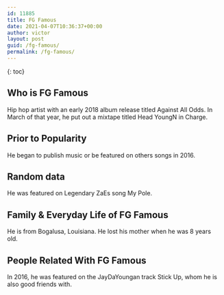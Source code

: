 ```yaml
---
id: 11885
title: FG Famous
date: 2021-04-07T10:36:37+00:00
author: victor
layout: post
guid: /fg-famous/
permalink: /fg-famous/
---
```



{: toc}


## Who is FG Famous



Hip hop artist with an early 2018 album release titled Against All Odds. In March of that year, he put out a mixtape titled Head YoungN in Charge.

                
                
                
## Prior to Popularity



He began to publish music or be featured on others songs in 2016.

                
                
                
## Random data



He was featured on Legendary ZaEs song My Pole.

                
                
                
## Family & Everyday Life of FG Famous



He is from Bogalusa, Louisiana. He lost his mother when he was 8 years old.

                
                
                
## People Related With FG Famous



In 2016, he was featured on the JayDaYoungan track Stick Up, whom he is also good friends with.

                
              
            
          
          
          